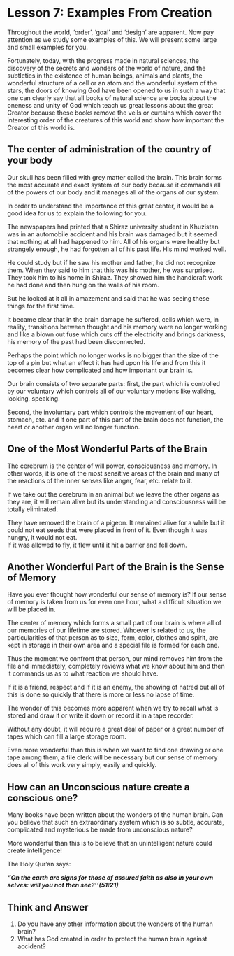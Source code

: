 Lesson 7: Examples From Creation
================================

Throughout the world, ‘order’, ‘goal’ and ‘design’ are apparent. Now pay
attention as we study some examples of this. We will present some large
and small examples for you.

Fortunately, today, with the progress made in natural sciences, the
discovery of the secrets and wonders of the world of nature, and the
subtleties in the existence of human beings, animals and plants, the
wonderful structure of a cell or an atom and the wonderful system of the
stars, the doors of knowing God have been opened to us in such a way
that one can clearly say that all books of natural science are books
about the oneness and unity of God which teach us great lessons about
the great Creator because these books remove the veils or curtains which
cover the interesting order of the creatures of this world and show how
important the Creator of this world is.

The center of administration of the country of your body
--------------------------------------------------------

Our skull has been filled with grey matter called the brain. This brain
forms the most accurate and exact system of our body because it commands
all of the powers of our body and it manages all of the organs of our
system.

In order to understand the importance of this great center, it would be
a good idea for us to explain the following for you.

The newspapers had printed that a Shiraz university student in Khuzistan
was in an automobile accident and his brain was damaged but it seemed
that nothing at all had happened to him. All of his organs were healthy
but strangely enough, he had forgotten all of his past life. His mind
worked well.

He could study but if he saw his mother and father, he did not recognize
them. When they said to him that this was his mother, he was surprised.
They took him to his home in Shiraz. They showed him the handicraft work
he had done and then hung on the walls of his room.

But he looked at it all in amazement and said that he was seeing these
things for the first time.

It became clear that in the brain damage he suffered, cells which were,
in reality, transitions between thought and his memory were no longer
working and like a blown out fuse which cuts off the electricity and
brings darkness, his memory of the past had been disconnected.

Perhaps the point which no longer works is no bigger than the size of
the top of a pin but what an effect it has had upon his life and from
this it becomes clear how complicated and how important our brain is.

Our brain consists of two separate parts: first, the part which is
controlled by our voluntary which controls all of our voluntary motions
like walking, looking, speaking.

Second, the involuntary part which controls the movement of our heart,
stomach, etc. and if one part of this part of the brain does not
function, the heart or another organ will no longer function.

One of the Most Wonderful Parts of the Brain
--------------------------------------------

The cerebrum is the center of will power, consciousness and memory. In
other words, it is one of the most sensitive areas of the brain and many
of the reactions of the inner senses like anger, fear, etc. relate to
it.

If we take out the cerebrum in an animal but we leave the other organs
as they are, it will remain alive but its understanding and
consciousness will be totally eliminated.

They have removed the brain of a pigeon. It remained alive for a while
but it could not eat seeds that were placed in front of it. Even though
it was hungry, it would not eat.  
 If it was allowed to fly, it flew until it hit a barrier and fell down.

Another Wonderful Part of the Brain is the Sense of Memory
----------------------------------------------------------

Have you ever thought how wonderful our sense of memory is? If our sense
of memory is taken from us for even one hour, what a difficult situation
we will be placed in.

The center of memory which forms a small part of our brain is where all
of our memories of our lifetime are stored. Whoever is related to us,
the particularities of that person as to size, form, color, clothes and
spirit, are kept in storage in their own area and a special file is
formed for each one.

Thus the moment we confront that person, our mind removes him from the
file and immediately, completely reviews what we know about him and then
it commands us as to what reaction we should have.

If it is a friend, respect and if it is an enemy, the showing of hatred
but all of this is done so quickly that there is more or less no lapse
of time.

The wonder of this becomes more apparent when we try to recall what is
stored and draw it or write it down or record it in a tape recorder.

Without any doubt, it will require a great deal of paper or a great
number of tapes which can fill a large storage room.

Even more wonderful than this is when we want to find one drawing or one
tape among them, a file clerk will be necessary but our sense of memory
does all of this work very simply, easily and quickly.

How can an Unconscious nature create a conscious one?
-----------------------------------------------------

Many books have been written about the wonders of the human brain. Can
you believe that such an extraordinary system which is so subtle,
accurate, complicated and mysterious be made from unconscious nature?

More wonderful than this is to believe that an unintelligent nature
could create intelligence!

The Holy Qur’an says:

***“On the earth are signs for those of assured faith as also in your
own selves: will you not then see?’’(51:21)***

Think and Answer
----------------

1. Do you have any other information about the wonders of the human
brain?  
 2. What has God created in order to protect the human brain against
accident?


